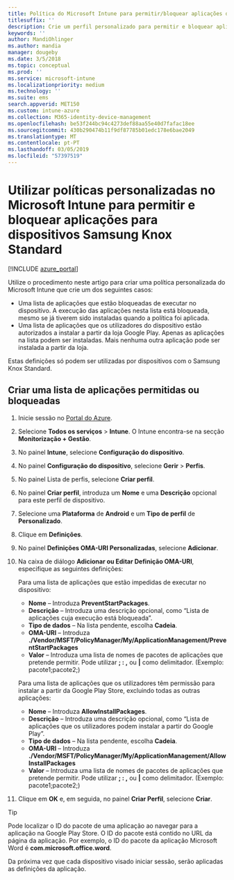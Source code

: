 ```yaml
---
title: Política do Microsoft Intune para permitir/bloquear aplicações do Samsung Knox
titlesuffix: ''
description: Crie um perfil personalizado para permitir e bloquear aplicações para dispositivos Samsung Knox Standard.
keywords: ''
author: MandiOhlinger
ms.author: mandia
manager: dougeby
ms.date: 3/5/2018
ms.topic: conceptual
ms.prod: ''
ms.service: microsoft-intune
ms.localizationpriority: medium
ms.technology: ''
ms.suite: ems
search.appverid: MET150
ms.custom: intune-azure
ms.collection: M365-identity-device-management
ms.openlocfilehash: be53f244bc94c4273def88aa55e40d7fafac18ee
ms.sourcegitcommit: 430b290474b11f9df87785b01edc178e6bae2049
ms.translationtype: MT
ms.contentlocale: pt-PT
ms.lasthandoff: 03/05/2019
ms.locfileid: "57397519"
---
```

# <a name="use-custom-policies-in-microsoft-intune-to-allow-and-block-apps-for-samsung-knox-standard-devices"></a>Utilizar políticas personalizadas no Microsoft Intune para permitir e bloquear aplicações para dispositivos Samsung Knox Standard 

[!INCLUDE [azure_portal](./includes/azure_portal.md)]

Utilize o procedimento neste artigo para criar uma política personalizada do Microsoft Intune que crie um dos seguintes casos:

- Uma lista de aplicações que estão bloqueadas de executar no dispositivo. A execução das aplicações nesta lista está bloqueada, mesmo se já tiverem sido instaladas quando a política foi aplicada.
- Uma lista de aplicações que os utilizadores do dispositivo estão autorizados a instalar a partir da loja Google Play. Apenas as aplicações na lista podem ser instaladas. Mais nenhuma outra aplicação pode ser instalada a partir da loja.

Estas definições só podem ser utilizadas por dispositivos com o Samsung Knox Standard.

## <a name="create-an-allowed-or-blocked-app-list"></a>Criar uma lista de aplicações permitidas ou bloqueadas

1. Inicie sessão no [Portal do Azure](https://portal.azure.com).
2. Selecione **Todos os serviços** > **Intune**. O Intune encontra-se na secção **Monitorização + Gestão**.
3. No painel **Intune**, selecione **Configuração do dispositivo**.
2. No painel **Configuração do dispositivo**, selecione **Gerir** > **Perfis**.
2. No painel Lista de perfis, selecione **Criar perfil**.
3. No painel **Criar perfil**, introduza um **Nome** e uma **Descrição** opcional para este perfil de dispositivo.
2. Selecione uma **Plataforma** de **Android** e um **Tipo de perfil** de **Personalizado**.
3. Clique em **Definições**.
3. No painel **Definições OMA-URI Personalizadas**, selecione **Adicionar**.
4. Na caixa de diálogo **Adicionar ou Editar Definição OMA-URI**, especifique as seguintes definições:

   Para uma lista de aplicações que estão impedidas de executar no dispositivo:

   - **Nome** – Introduza **PreventStartPackages**.
   - **Descrição** – Introduza uma descrição opcional, como “Lista de aplicações cuja execução está bloqueada”.
   -    **Tipo de dados** – Na lista pendente, escolha **Cadeia**.
   -    **OMA-URI** – Introduza **./Vendor/MSFT/PolicyManager/My/ApplicationManagement/PreventStartPackages**
   -    **Valor** – Introduza uma lista de nomes de pacotes de aplicações que pretende permitir. Pode utilizar **; : ,** ou **|** como delimitador. (Exemplo: pacote1;pacote2;)

   Para uma lista de aplicações que os utilizadores têm permissão para instalar a partir da Google Play Store, excluindo todas as outras aplicações:
   - **Nome** – Introduza **AllowInstallPackages**.
   - **Descrição** – Introduza uma descrição opcional, como “Lista de aplicações que os utilizadores podem instalar a partir do Google Play”.
   - **Tipo de dados** – Na lista pendente, escolha **Cadeia**.
   - **OMA-URI** – Introduza **./Vendor/MSFT/PolicyManager/My/ApplicationManagement/AllowInstallPackages**
   - **Valor** – Introduza uma lista de nomes de pacotes de aplicações que pretende permitir. Pode utilizar **; : ,** ou **|** como delimitador. (Exemplo: pacote1;pacote2;)

4. Clique em **OK** e, em seguida, no painel **Criar Perfil**, selecione **Criar**.

>[!TIP]
> Pode localizar o ID do pacote de uma aplicação ao navegar para a aplicação na Google Play Store. O ID do pacote está contido no URL da página da aplicação. Por exemplo, o ID do pacote da aplicação Microsoft Word é **com.microsoft.office.word**.

Da próxima vez que cada dispositivo visado iniciar sessão, serão aplicadas as definições da aplicação.


<!---## Assign the custom profile--->
